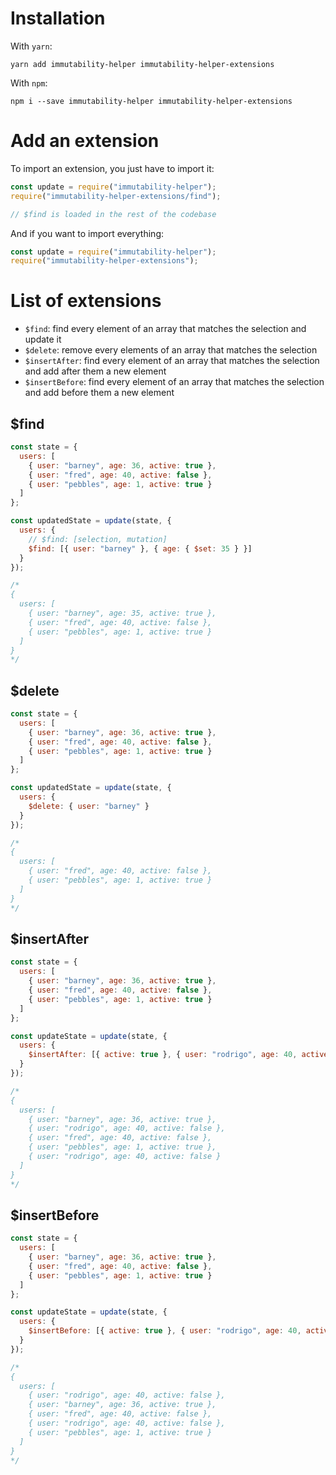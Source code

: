 # Installation

With `yarn`:

```
yarn add immutability-helper immutability-helper-extensions
```

With `npm`:

```
npm i --save immutability-helper immutability-helper-extensions
```

# Add an extension

To import an extension, you just have to import it:

```js
const update = require("immutability-helper");
require("immutability-helper-extensions/find");

// $find is loaded in the rest of the codebase
```

And if you want to import everything:

```js
const update = require("immutability-helper");
require("immutability-helper-extensions");
```

# List of extensions

- `$find`: find every element of an array that matches the selection and update it
- `$delete`: remove every elements of an array that matches the selection
- `$insertAfter`: find every element of an array that matches the selection and add after them a new element
- `$insertBefore`: find every element of an array that matches the selection and add before them a new element

## $find

```js
const state = {
  users: [
    { user: "barney", age: 36, active: true },
    { user: "fred", age: 40, active: false },
    { user: "pebbles", age: 1, active: true }
  ]
};

const updatedState = update(state, {
  users: {
    // $find: [selection, mutation]
    $find: [{ user: "barney" }, { age: { $set: 35 } }]
  }
});

/*
{
  users: [
    { user: "barney", age: 35, active: true },
    { user: "fred", age: 40, active: false },
    { user: "pebbles", age: 1, active: true }
  ]
}
*/
```

## $delete

```js
const state = {
  users: [
    { user: "barney", age: 36, active: true },
    { user: "fred", age: 40, active: false },
    { user: "pebbles", age: 1, active: true }
  ]
};

const updatedState = update(state, {
  users: {
    $delete: { user: "barney" }
  }
});

/*
{
  users: [
    { user: "fred", age: 40, active: false },
    { user: "pebbles", age: 1, active: true }
  ]
}
*/
```

## $insertAfter

```js
const state = {
  users: [
    { user: "barney", age: 36, active: true },
    { user: "fred", age: 40, active: false },
    { user: "pebbles", age: 1, active: true }
  ]
};

const updateState = update(state, {
  users: {
    $insertAfter: [{ active: true }, { user: "rodrigo", age: 40, active: false }]
  }
});

/*
{
  users: [
    { user: "barney", age: 36, active: true },
    { user: "rodrigo", age: 40, active: false },
    { user: "fred", age: 40, active: false },
    { user: "pebbles", age: 1, active: true },
    { user: "rodrigo", age: 40, active: false }
  ]
}
*/
```

## $insertBefore

```js
const state = {
  users: [
    { user: "barney", age: 36, active: true },
    { user: "fred", age: 40, active: false },
    { user: "pebbles", age: 1, active: true }
  ]
};

const updateState = update(state, {
  users: {
    $insertBefore: [{ active: true }, { user: "rodrigo", age: 40, active: false }]
  }
});

/*
{
  users: [
    { user: "rodrigo", age: 40, active: false },
    { user: "barney", age: 36, active: true },
    { user: "fred", age: 40, active: false },
    { user: "rodrigo", age: 40, active: false },
    { user: "pebbles", age: 1, active: true }
  ]
}
*/
```

